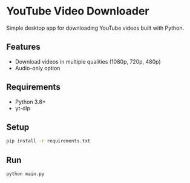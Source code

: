 # YouTube Video Downloader

Simple desktop app for downloading YouTube videos built with Python.

## Features
- Download videos in multiple qualities (1080p, 720p, 480p)
- Audio-only option

## Requirements
- Python 3.8+
- yt-dlp

## Setup
```bash
pip install -r requirements.txt
```

## Run
```bash
python main.py
```